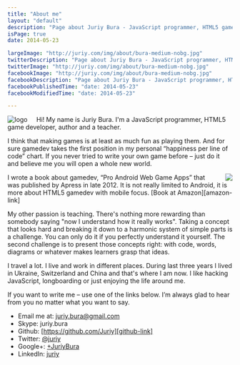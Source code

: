 ```yaml
---
title: "About me"
layout: "default"
description: "Page about Juriy Bura - JavaScript programmer, HTML5 game developer, author and a teacher."
isPage: true
date: 2014-05-23

largeImage: "http://juriy.com/img/about/bura-medium-nobg.jpg"
twitterDescription: "Page about Juriy Bura - JavaScript programmer, HTML5 game developer, author and a teacher."
twitterImage: "http://juriy.com/img/about/bura-medium-nobg.jpg"
facebookImage: "http://juriy.com/img/about/bura-medium-nobg.jpg"
facebookDescription: "Page about Juriy Bura - JavaScript programmer, HTML5 game developer, author and a teacher."
facebookPublishedTime: "date: 2014-05-23"
facebookModifiedTime: "date: 2014-05-23"

---
```



<img src="/img/apple-touch-icon-152x152.png" style="float: left; margin-right: 20px" alt="logo" />
Hi! My name is Juriy Bura. I'm a JavaScript programmer, HTML5 game developer, author and a teacher. 

I think that making games is at least as much fun as playing them. And for sure gamedev takes the first position in my personal “happiness per line of code” chart. If you never tried to write your own game before – just do it and believe me you will open a whole new world.

<img src="/img/book-small.png" style="float: right; margin: 0 0 0 20px" />
I wrote a book about gamedev, “Pro Android Web Game Apps” that was published by Apress in late 2012. It is not really limited to Android, it is more about HTML5 gamedev  with mobile focus. [Book at Amazon][amazon-link]

My other passion is teaching. There's nothing more rewarding than somebody saying "now I understand how it really works". Taking a concept that looks hard and breaking it down to a harmonic system of simple parts is a challenge. You can only do it if you perfectly understand it yourself. The second challenge is to present those concepts right: with code, words, diagrams or whatever makes learners grasp that ideas.

I travel a lot. I live and work in different places. During last three years I lived in Ukraine, Switzerland and China and that's where I am now. I like hacking JavaScript, longboarding or just enjoying the life around me. 

If you want to write me – use one of the links below. I’m always glad to hear from you no matter what you want to say.

- Email me at: [juriy.bura@gmail.com][mailto-link]
- Skype: juriy.bura
- Github: [https://github.com/Juriy][github-link]
- Twitter: [@juriy][twitter-profile-link]
- Google+: [+JuriyBura][google-profile-link]
- LinkedIn: [juriy][linkedin-profile-link]

[book-logo]: /img/book-small.png "Small Cover"
[amazon-link]: http://www.amazon.com/Pro-Android-Web-Game-Apps/dp/1430238194 "Amazon link"
[linkedin-profile-link]: http://www.linkedin.com/in/juriy "LinkedIn Profile"
[twitter-profile-link]: http://twitter.com/juriy
[google-profile-link]: https://plus.google.com/+JuriyBura/
[mailto-link]: mailto:juriy.bura@gmail.com
[github-link]: https://github.com/Juriy